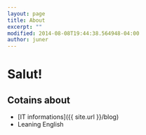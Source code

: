 ```yaml
---
layout: page
title: About 
excerpt: ""
modified: 2014-08-08T19:44:38.564948-04:00
author: juner
---
```


# Salut!
## Cotains about

* [IT informations]({{ site.url }}/blog)
* Leaning English


<!-- a markdown="0" href="{{ site.url }}/theme-setup" class="btn">Install So Simple Theme</a-->

